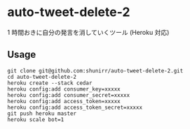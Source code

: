 auto-tweet-delete-2
===================

1 時間おきに自分の発言を消していくツール (Heroku 対応)

## Usage

```shell
git clone git@github.com:shunirr/auto-tweet-delete-2.git
cd auto-tweet-delete-2
heroku create --stack cedar
heroku config:add consumer_key=xxxxx
heroku config:add consumer_secret=xxxxx
heroku config:add access_token=xxxxx
heroku config:add access_token_secret=xxxxx
git push heroku master
heroku scale bot=1
```
